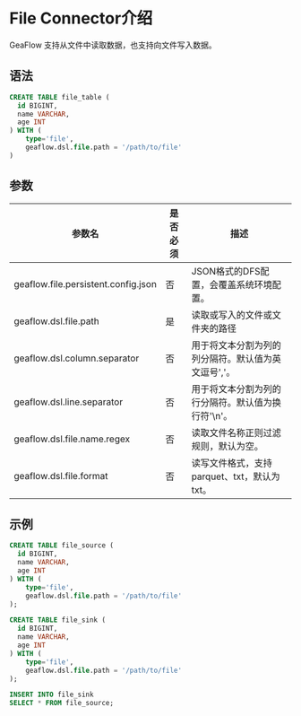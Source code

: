 # File Connector介绍
GeaFlow 支持从文件中读取数据，也支持向文件写入数据。
## 语法

```sql
CREATE TABLE file_table (
  id BIGINT,
  name VARCHAR,
  age INT
) WITH (
	type='file',
    geaflow.dsl.file.path = '/path/to/file'
)
```
## 参数

| 参数名 | 是否必须 | 描述                           |
| -------- |------|------------------------------|
| geaflow.file.persistent.config.json     | 否    | JSON格式的DFS配置，会覆盖系统环境配置。      |
| geaflow.dsl.file.path     | 是    | 读取或写入的文件或文件夹的路径              |
| geaflow.dsl.column.separator     | 否    | 用于将文本分割为列的列分隔符。默认值为英文逗号','。  |
| geaflow.dsl.line.separator     | 否    | 用于将文本分割为列的行分隔符。默认值为换行符'\n'。  |
| geaflow.dsl.file.name.regex    | 否    | 读取文件名称正则过滤规则，默认为空。           |
| geaflow.dsl.file.format     | 否    | 读写文件格式，支持parquet、txt，默认为txt。 |

## 示例

```sql
CREATE TABLE file_source (
  id BIGINT,
  name VARCHAR,
  age INT
) WITH (
	type='file',
    geaflow.dsl.file.path = '/path/to/file'
);

CREATE TABLE file_sink (
  id BIGINT,
  name VARCHAR,
  age INT
) WITH (
	type='file',
    geaflow.dsl.file.path = '/path/to/file'
);

INSERT INTO file_sink
SELECT * FROM file_source;
```